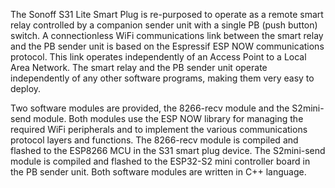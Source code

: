 The Sonoff S31 Lite Smart Plug is re-purposed to operate as a remote smart relay controlled by a companion sender unit with a single PB (push button) switch. A connectionless WiFi communications link between the smart relay and the PB sender unit is based on the Espressif ESP NOW communications protocol. This link operates independently of an Access Point to a Local Area Network. The smart relay and the PB sender unit operate independently of any other software programs, making them very easy to deploy.

Two software modules are provided, the 8266-recv module and the S2mini-send module. Both modules use the ESP NOW library for managing the required WiFi peripherals and to implement the various communications protocol layers and functions. The 8266-recv module is compiled and flashed to the ESP8266 MCU in the S31 smart plug device. The S2mini-send module is compiled and flashed to the ESP32-S2 mini controller board in the PB sender unit. Both software modules are written in C++ language.





